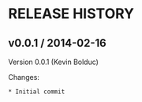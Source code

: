 # RELEASE HISTORY

## v0.0.1 / 2014-02-16

Version 0.0.1 (Kevin Bolduc)

Changes:

    * Initial commit
